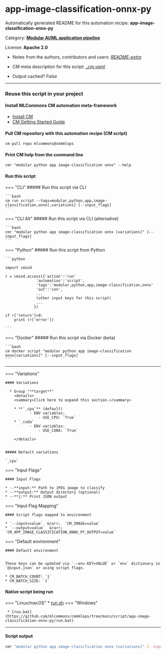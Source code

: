# app-image-classification-onnx-py
Automatically generated README for this automation recipe: **app-image-classification-onnx-py**

Category: **[Modular AI/ML application pipeline](..)**

License: **Apache 2.0**

* Notes from the authors, contributors and users: [*README-extra*](https://github.com/mlcommons/cm4mlops/tree/main/script/app-image-classification-onnx-py/README-extra.md)

* CM meta description for this script: *[_cm.yaml](https://github.com/mlcommons/cm4mlops/tree/main/script/app-image-classification-onnx-py/_cm.yaml)*
* Output cached? *False*

---
### Reuse this script in your project

#### Install MLCommons CM automation meta-framework

* [Install CM](https://docs.mlcommons.org/ck/install)
* [CM Getting Started Guide](https://docs.mlcommons.org/ck/getting-started/)

#### Pull CM repository with this automation recipe (CM script)

```cm pull repo mlcommons@cm4mlops```

#### Print CM help from the command line

````cmr "modular python app image-classification onnx" --help````

#### Run this script

=== "CLI"
    ##### Run this script via CLI

    ```bash
    cm run script --tags=modular,python,app,image-classification,onnx[,variations] [--input_flags]
    ```
=== "CLI Alt"
    ##### Run this script via CLI (alternative)


    ```bash
    cmr "modular python app image-classification onnx [variations]" [--input_flags]
    ```

=== "Python"
    ##### Run this script from Python


    ```python

    import cmind

    r = cmind.access({'action':'run'
                  'automation':'script',
                  'tags':'modular,python,app,image-classification,onnx'
                  'out':'con',
                  ...
                  (other input keys for this script)
                  ...
                 })

    if r['return']>0:
        print (r['error'])

    ```


=== "Docker"
    ##### Run this script via Docker (beta)

    ```bash
    cm docker script "modular python app image-classification onnx[variations]" [--input_flags]
    ```
___

=== "Variations"


    #### Variations

      * Group "**target**"
        <details>
        <summary>Click here to expand this section.</summary>

        * **`_cpu`** (default)
               - ENV variables:
                   - USE_CPU: `True`
        * `_cuda`
               - ENV variables:
                   - USE_CUDA: `True`

        </details>


    ##### Default variations

    `_cpu`
=== "Input Flags"


    #### Input Flags

    * --**input:** Path to JPEG image to classify
    * --**output:** Output directory (optional)
    * --**j:** Print JSON output
=== "Input Flag Mapping"


    #### Script flags mapped to environment

    * `--input=value`  &rarr;  `CM_IMAGE=value`
    * `--output=value`  &rarr;  `CM_APP_IMAGE_CLASSIFICATION_ONNX_PY_OUTPUT=value`



=== "Default environment"

    #### Default environment


    These keys can be updated via `--env.KEY=VALUE` or `env` dictionary in `@input.json` or using script flags.

    * CM_BATCH_COUNT: `1`
    * CM_BATCH_SIZE: `1`



#### Native script being run
=== "Linux/macOS"
     * [run.sh](https://github.com/mlcommons/cm4mlops/tree/main/script/app-image-classification-onnx-py/run.sh)
=== "Windows"

     * [run.bat](https://github.com/mlcommons/cm4mlops/tree/main/script/app-image-classification-onnx-py/run.bat)
___
#### Script output
```bash
cmr "modular python app image-classification onnx [variations]" [--input_flags] -j
```